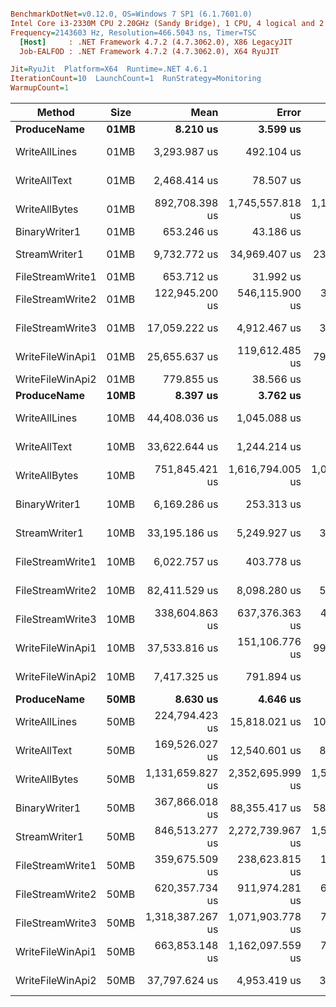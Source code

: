 ``` ini

BenchmarkDotNet=v0.12.0, OS=Windows 7 SP1 (6.1.7601.0)
Intel Core i3-2330M CPU 2.20GHz (Sandy Bridge), 1 CPU, 4 logical and 2 physical cores
Frequency=2143603 Hz, Resolution=466.5043 ns, Timer=TSC
  [Host]     : .NET Framework 4.7.2 (4.7.3062.0), X86 LegacyJIT
  Job-EALFOD : .NET Framework 4.7.2 (4.7.3062.0), X64 RyuJIT

Jit=RyuJit  Platform=X64  Runtime=.NET 4.6.1  
IterationCount=10  LaunchCount=1  RunStrategy=Monitoring  
WarmupCount=1  

```
|              Method|Size|            Mean|           Error|          StdDev|        Median|           Min|            Max|
|---------------------|--------------|-----------------:|-----------------:|-----------------:|---------------:|---------------:|----------------:|
|     **ProduceName**|**01MB**|        **8.210 us**|        **3.599 us**|        **2.381 us**|      **7.464 us**|      **6.998 us**|       **14.93 us**|
|   WriteAllLines|01MB|    3,293.987 us|      492.104 us|      325.496 us|  3,188.557 us|  3,143.772 us|    4,206.94 us|
|    WriteAllText|01MB|    2,468.414 us|       78.507 us|       51.927 us|  2,454.046 us|  2,415.559 us|    2,583.03 us|
|   WriteAllBytes|01MB|  892,708.398 us|1,745,557.818 us|1,154,578.418 us|361,404.607 us|319,649.207 us|3,527,138.65 us|
|   BinaryWriter1|01MB|      653.246 us|       43.186 us|       28.565 us|    648.907 us|    615.786 us|      712.35 us|
|   StreamWriter1|01MB|    9,732.772 us|   34,969.407 us|   23,130.097 us|  2,404.596 us|  2,375.906 us|   75,562.03 us|
|FileStreamWrite1|01MB|      653.712 us|       31.992 us|       21.161 us|    658.238 us|    615.319 us|      678.76 us|
|FileStreamWrite2|01MB|  122,945.200 us|  546,115.900 us|  361,221.855 us|  8,449.326 us|  7,922.642 us|1,150,996.71 us|
|FileStreamWrite3|01MB|   17,059.222 us|    4,912.467 us|    3,249.293 us| 15,731.224 us| 15,381.580 us|   26,046.33 us|
|WriteFileWinApi1|01MB|   25,655.637 us|  119,612.485 us|   79,116.253 us|    640.510 us|    611.121 us|  250,824.43 us|
|WriteFileWinApi2|01MB|      779.855 us|       38.566 us|       25.509 us|    775.797 us|    749.672 us|      820.11 us|
|     **ProduceName**|**10MB**|        **8.397 us**|        **3.762 us**|        **2.488 us**|      **7.464 us**|      **6.998 us**|       **15.39 us**|
|   WriteAllLines|10MB|   44,408.036 us|    1,045.088 us|      691.261 us| 44,431.502 us| 43,607.422 us|   45,495.36 us|
|    WriteAllText|10MB|   33,622.644 us|    1,244.214 us|      822.970 us| 33,395.176 us| 32,919.342 us|   35,500.04 us|
|   WriteAllBytes|10MB|  751,845.421 us|1,616,794.005 us|1,069,409.129 us|349,186.860 us|315,597.151 us|3,728,651.25 us|
|   BinaryWriter1|10MB|    6,169.286 us|      253.313 us|      167.551 us|  6,100.243 us|  6,040.298 us|    6,572.11 us|
|   StreamWriter1|10MB|   33,195.186 us|    5,249.927 us|    3,472.502 us| 32,011.758 us| 31,317.833 us|   42,849.35 us|
|FileStreamWrite1|10MB|    6,022.757 us|      403.778 us|      267.074 us|  5,950.029 us|  5,829.438 us|    6,772.71 us|
|FileStreamWrite2|10MB|   82,411.529 us|    8,098.280 us|    5,356.511 us| 82,013.321 us| 76,219.804 us|   95,734.61 us|
|FileStreamWrite3|10MB|  338,604.863 us|  637,376.363 us|  421,585.000 us|209,335.637 us|188,838.605 us|1,538,145.36 us|
|WriteFileWinApi1|10MB|   37,533.816 us|  151,106.776 us|   99,947.777 us|  5,920.406 us|  5,843.899 us|  321,990.13 us|
|WriteFileWinApi2|10MB|    7,417.325 us|      791.894 us|      523.789 us|  7,197.928 us|  7,067.540 us|    8,762.82 us|
|     **ProduceName**|**50MB**|        **8.630 us**|        **4.646 us**|        **3.073 us**|      **7.697 us**|      **6.998 us**|       **17.26 us**|
|   WriteAllLines|50MB|  224,794.423 us|   15,818.021 us|   10,462.641 us|219,490.269 us|216,702.440 us|  247,293.93 us|
|    WriteAllText|50MB|  169,526.027 us|   12,540.601 us|    8,294.831 us|166,084.158 us|164,446.961 us|  190,636.05 us|
|   WriteAllBytes|50MB|1,131,659.827 us|2,352,695.999 us|1,556,162.734 us|379,703.005 us|325,478.645 us|5,144,793.14 us|
|   BinaryWriter1|50MB|  367,866.018 us|   88,355.417 us|   58,441.638 us|368,482.643 us|302,041.936 us|  463,004.58 us|
|   StreamWriter1|50MB|  846,513.277 us|2,272,739.967 us|1,503,276.769 us|170,460.435 us|152,909.377 us|4,576,251.29 us|
|FileStreamWrite1|50MB|  359,675.509 us|  238,623.815 us|  157,834.879 us|311,235.336 us|285,048.118 us|  804,315.91 us|
|FileStreamWrite2|50MB|  620,357.734 us|  911,974.281 us|  603,214.521 us|428,533.875 us|379,658.920 us|2,334,094.51 us|
|FileStreamWrite3|50MB|1,318,387.267 us|1,071,903.778 us|  708,997.981 us|984,968.299 us|956,127.137 us|2,772,914.11 us|
|WriteFileWinApi1|50MB|  663,853.148 us|1,162,097.559 us|  768,655.583 us|332,624.558 us|291,162.589 us|2,618,503.52 us|
|WriteFileWinApi2|50MB|   37,797.624 us|    4,953.419 us|    3,276.380 us| 36,167.378 us| 35,344.698 us|   45,133.36 us|
